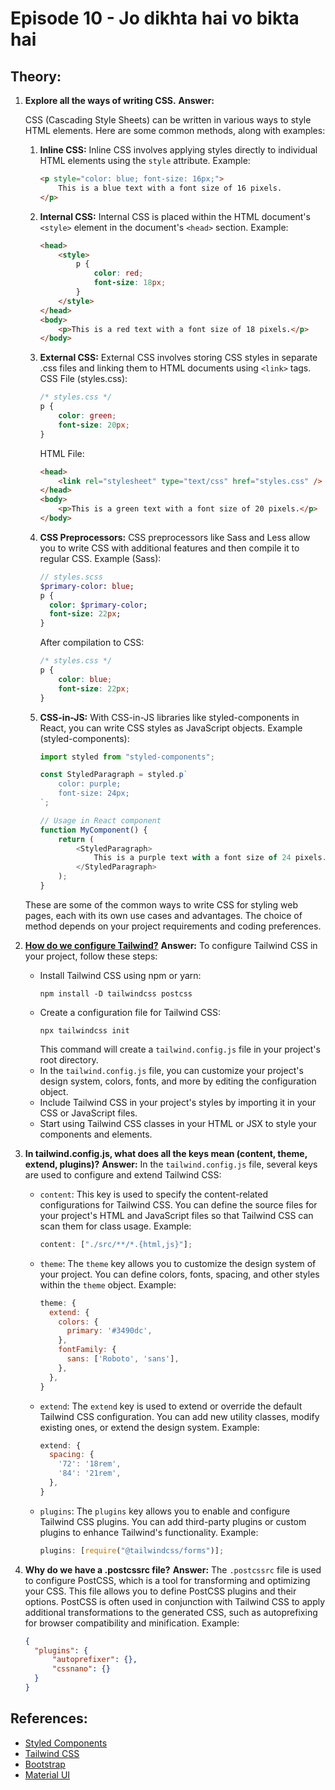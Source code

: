 # Episode 10 - Jo dikhta hai vo bikta hai

## Theory:

1. **Explore all the ways of writing CSS.**
   **Answer:**

    CSS (Cascading Style Sheets) can be written in various ways to style HTML elements. Here are some common methods, along with examples:

    1. **Inline CSS:**
       Inline CSS involves applying styles directly to individual HTML elements using the `style` attribute.
       Example:

        ```html
        <p style="color: blue; font-size: 16px;">
            This is a blue text with a font size of 16 pixels.
        </p>
        ```

    2. **Internal CSS:**
       Internal CSS is placed within the HTML document's `<style>` element in the document's `<head>` section.
       Example:

        ```html
        <head>
            <style>
                p {
                    color: red;
                    font-size: 18px;
                }
            </style>
        </head>
        <body>
            <p>This is a red text with a font size of 18 pixels.</p>
        </body>
        ```

    3. **External CSS:**
       External CSS involves storing CSS styles in separate .css files and linking them to HTML documents using `<link>` tags.
       CSS File (styles.css):

        ```css
        /* styles.css */
        p {
            color: green;
            font-size: 20px;
        }
        ```

        HTML File:

        ```html
        <head>
            <link rel="stylesheet" type="text/css" href="styles.css" />
        </head>
        <body>
            <p>This is a green text with a font size of 20 pixels.</p>
        </body>
        ```

    4. **CSS Preprocessors:**
       CSS preprocessors like Sass and Less allow you to write CSS with additional features and then compile it to regular CSS.
       Example (Sass):

        ```sass
        // styles.scss
        $primary-color: blue;
        p {
          color: $primary-color;
          font-size: 22px;
        }
        ```

        After compilation to CSS:

        ```css
        /* styles.css */
        p {
            color: blue;
            font-size: 22px;
        }
        ```

    5. **CSS-in-JS:**
       With CSS-in-JS libraries like styled-components in React, you can write CSS styles as JavaScript objects.
       Example (styled-components):

        ```javascript
        import styled from "styled-components";

        const StyledParagraph = styled.p`
            color: purple;
            font-size: 24px;
        `;

        // Usage in React component
        function MyComponent() {
            return (
                <StyledParagraph>
                    This is a purple text with a font size of 24 pixels.
                </StyledParagraph>
            );
        }
        ```

    These are some of the common ways to write CSS for styling web pages, each with its own use cases and advantages. The choice of method depends on your project requirements and coding preferences.

2. [**How do we configure Tailwind?**](https://tailwindcss.com/docs/guides/parcel)
   **Answer:** To configure Tailwind CSS in your project, follow these steps:
    - Install Tailwind CSS using npm or yarn:
        ```shell
        npm install -D tailwindcss postcss
        ```
    - Create a configuration file for Tailwind CSS:
        ```shell
        npx tailwindcss init
        ```
        This command will create a `tailwind.config.js` file in your project's root directory.
    - In the `tailwind.config.js` file, you can customize your project's design system, colors, fonts, and more by editing the configuration object.
    - Include Tailwind CSS in your project's styles by importing it in your CSS or JavaScript files.
    - Start using Tailwind CSS classes in your HTML or JSX to style your components and elements.
3. **In tailwind.config.js, what does all the keys mean (content, theme, extend, plugins)?**
   **Answer:** In the `tailwind.config.js` file, several keys are used to configure and extend Tailwind CSS:
    - `content`: This key is used to specify the content-related configurations for Tailwind CSS. You can define the source files for your project's HTML and JavaScript files so that Tailwind CSS can scan them for class usage. Example:
        ```javascript
        content: ["./src/**/*.{html,js}"];
        ```
    - `theme`: The `theme` key allows you to customize the design system of your project. You can define colors, fonts, spacing, and other styles within the `theme` object. Example:
        ```javascript
        theme: {
          extend: {
            colors: {
              primary: '#3490dc',
            },
            fontFamily: {
              sans: ['Roboto', 'sans'],
            },
          },
        }
        ```
    - `extend`: The `extend` key is used to extend or override the default Tailwind CSS configuration. You can add new utility classes, modify existing ones, or extend the design system. Example:
        ```javascript
        extend: {
          spacing: {
            '72': '18rem',
            '84': '21rem',
          },
        }
        ```
    - `plugins`: The `plugins` key allows you to enable and configure Tailwind CSS plugins. You can add third-party plugins or custom plugins to enhance Tailwind's functionality. Example:
        ```javascript
        plugins: [require("@tailwindcss/forms")];
        ```
4. **Why do we have a .postcssrc file?**
   **Answer:** The `.postcssrc` file is used to configure PostCSS, which is a tool for transforming and optimizing your CSS. This file allows you to define PostCSS plugins and their options. PostCSS is often used in conjunction with Tailwind CSS to apply additional transformations to the generated CSS, such as autoprefixing for browser compatibility and minification. Example:
    ```json
    {
      "plugins": {
          "autoprefixer": {},
          "cssnano": {}
      }
    }
    ```
## References:

- [Styled Components](https://styled-components.com/)
- [Tailwind CSS](https://tailwindcss.com/)
- [Bootstrap](https://getbootstrap.com/)
- [Material UI](https://mui.com/)
